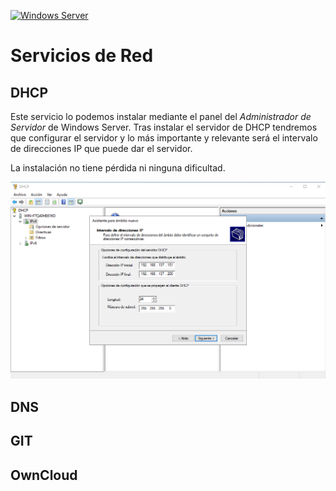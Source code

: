 [![Windows Server](https://img.shields.io/badge/Windows%20Server-0078D6?style=for-the-badge&logo=windows&logoColor=white)](WindowsServer2022.md)

# Servicios de Red

## DHCP

Este servicio lo podemos instalar mediante el panel del _Administrador de Servidor_ de Windows Server. Tras instalar el servidor de DHCP tendremos que configurar el servidor y lo más importante y relevante será el intervalo de direcciones IP que puede dar el servidor. 

La instalación no tiene pérdida ni ninguna dificultad.

![DHCP Intervalo](images/ws_dhcp_intervalo.png)

## DNS

## GIT

## OwnCloud